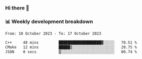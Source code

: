 ### Hi there 👋

### 📊 Weekly development breakdown
<!--START_SECTION:waka-->

```txt
From: 10 October 2023 - To: 17 October 2023

C++     48 mins         ███████████████████▓░░░░░   78.51 %
CMake   12 mins         █████▒░░░░░░░░░░░░░░░░░░░   20.75 %
JSON    0 secs          ▒░░░░░░░░░░░░░░░░░░░░░░░░   00.74 %
```

<!--END_SECTION:waka-->
